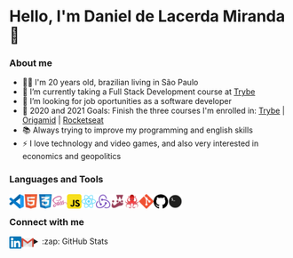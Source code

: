 # Hello, I'm Daniel de Lacerda Miranda 👋

### About me

- 🧔🏽 I'm 20 years old, brazilian living in São Paulo
- 🌱 I’m currently taking a Full Stack Development course at [Trybe](https://www.betrybe.com/)
- 👯 I’m looking for job oportunities as a software developer
- 🥅 2020 and 2021 Goals: Finish the three courses I'm enrolled in: [Trybe](https://www.betrybe.com/) | [Origamid](https://www.origamid.com/) | [Rocketseat](https://rocketseat.com.br/)
- 📚 Always trying to improve my programming and english skills
- ⚡ I love technology and video games, and also very interested in economics and geopolitics

### Languages and Tools

<img align="left" alt="Visual Studio Code" width="26px" src="https://github.com/DanielLMiranda/DanielLMiranda/blob/master/icons/vscode.png" />
<img align="left" alt="HTML5" width="26px" src="https://github.com/DanielLMiranda/DanielLMiranda/blob/master/icons/html5.png" />
<img align="left" alt="CSS3" width="26px" src="https://github.com/DanielLMiranda/DanielLMiranda/blob/master/icons/css3.png" />
<img align="left" alt="Sass" width="26px" src="https://github.com/DanielLMiranda/DanielLMiranda/blob/master/icons/sass.png" />
<img align="left" alt="JavaScript" width="26px" src="https://github.com/DanielLMiranda/DanielLMiranda/blob/master/icons/javascript.png" />
<img align="left" alt="React" width="26px" src="https://github.com/DanielLMiranda/DanielLMiranda/blob/master/icons/react.png" />
<img align="left" alt="Redux" width="26px" src="https://github.com/DanielLMiranda/DanielLMiranda/blob/master/icons/redux.png" />
<img align="left" alt="Jest" width="26px" src="https://github.com/DanielLMiranda/DanielLMiranda/blob/master/icons/jest.png" />
<img align="left" alt="RTL" width="26px" src="https://github.com/DanielLMiranda/DanielLMiranda/blob/master/icons/rtl.png" />
<img align="left" alt="Git" width="26px" src="https://github.com/DanielLMiranda/DanielLMiranda/blob/master/icons/git.png" />
<img align="left" alt="GitHub" width="26px" src="https://github.com/DanielLMiranda/DanielLMiranda/blob/master/icons/github.png" />
<img align="left" alt="Terminal" width="26px" src="https://github.com/DanielLMiranda/DanielLMiranda/blob/master/icons/terminal.png" />

<br />

### Connect with me

[<img align="left" alt="Daniel L. Miranda | LinkedIn" width="22px" src="https://github.com/DanielLMiranda/DanielLMiranda/blob/master/icons/linkedin.png" />](https://www.linkedin.com/in/daniellmiranda/)
[<img align="left" alt="Daniel L. Miranda | Email" width="22px" src="https://github.com/DanielLMiranda/DanielLMiranda/blob/master/icons/gmail.png" />](mailto:danieldelacerdamiranda@gmail.com)

<details>
  <summary>:zap: GitHub Stats</summary>
  
  <img align="left" alt="Daniel L. Miranda's GitHub Stats" src="https://github-readme-stats.daniellmiranda.vercel.app/api/?username=DanielLMiranda&show_icons=true&hide_border=true" />

</details>

<!--
**DanielLMiranda/DanielLMiranda** is a ✨ _special_ ✨ repository because its `README.md` (this file) appears on your GitHub profile.

Here are some ideas to get you started:

- 🔭 I’m currently working on ...
- 🌱 I’m currently learning ...
- 👯 I’m looking to collaborate on ...
- 🤔 I’m looking for help with ...
- 💬 Ask me about ...
- 📫 How to reach me: ...
- 😄 Pronouns: ...
- ⚡ Fun fact: ...
-->
